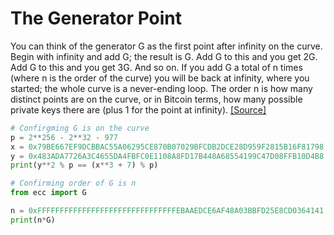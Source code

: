 
# The Generator Point

You can think of the generator G as the first point after infinity on the curve. Begin with infinity and add G; the result is G. Add G to this and you get 2G. Add G to this and you get 3G. And so on. If you add G a total of n times (where n is the order of the curve) you will be back at infinity, where you started; the whole curve is a never-ending loop. The order n is how many distinct points are on the curve, or in Bitcoin terms, how many possible private keys there are (plus 1 for the point at infinity). [[Source]](https://bitcoin.stackexchange.com/a/34133)


```python
# Confirgming G is on the curve
p = 2**256 - 2**32 - 977
x = 0x79BE667EF9DCBBAC55A06295CE870B07029BFCDB2DCE28D959F2815B16F81798
y = 0x483ADA7726A3C4655DA4FBFC0E1108A8FD17B448A68554199C47D08FFB10D4B8
print(y**2 % p == (x**3 + 7) % p)
```


```python
# Confirming order of G is n
from ecc import G

n = 0xFFFFFFFFFFFFFFFFFFFFFFFFFFFFFFFEBAAEDCE6AF48A03BBFD25E8CD0364141
print(n*G)
```
